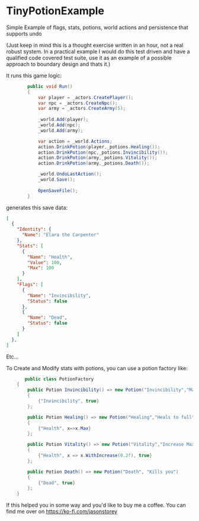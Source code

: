 # TinyPotionExample
<script type='text/javascript' src='https://storage.ko-fi.com/cdn/widget/Widget_2.js'></script><script type='text/javascript'>kofiwidget2.init('Support Me on Ko-fi', '#29abe0', 'G2G148Y9A');kofiwidget2.draw();</script> 
Simple Example of flags, stats, potions, world actions and persistence that supports undo

(Just keep in mind this is a thought exercise written in an hour, not a real robust system. In a practical example I would do this test driven and have a qualified code covered test suite, use it as an example of a possible approach to boundary design and thats it.)

It runs this game logic:



```cs
        public void Run()
        {
            var player = _actors.CreatePlayer();
            var npc = _actors.CreateNpc();
            var army = _actors.CreateArmy(5);
            
            _world.Add(player);
            _world.Add(npc);
            _world.Add(army);

            var action = _world.Actions;
            action.DrinkPotion(player,_potions.Healing());
            action.DrinkPotion(npc,_potions.Invincibility());
            action.DrinkPotion(army,_potions.Vitality());
            action.DrinkPotion(army,_potions.Death());

            _world.UndoLastAction();
            _world.Save();
            
            OpenSaveFile();
        }
```

generates this save data:

```json
[
  {
    "Identity": {
      "Name": "Elara the Carpenter"
    },
    "Stats": [
      {
        "Name": "Health",
        "Value": 100,
        "Max": 100
      }
    ],
    "Flags": [
      {
        "Name": "Invincibility",
        "Status": false
      },
      {
        "Name": "Dead",
        "Status": false
      }
    ]
  },
]
```
Etc...

To Create and Modify stats with potions, you can use a potion factory like:

```cs
       public class PotionFactory
    {
        public Potion Invincibility() => new Potion("Invincibility","Makes you invincible")
        {
            {"Invincibility", true}
        };

        public Potion Healing() => new Potion("Healing","Heals to full")
        {
            {"Health", x=>x.Max}
        };

        public Potion Vitality() => new Potion("Vitality","Increase Max Health by 20%")
        {
            {"Health", x => x.WithIncrease(0.2f), true}
        };

        public Potion Death() => new Potion("Death", "Kills you")
        {
            {"Dead", true}
        };
    }
```

If this helped you in some way and you'd like to buy me a coffee. You can find me over on https://ko-fi.com/jasonstorey

<script type='text/javascript' src='https://storage.ko-fi.com/cdn/widget/Widget_2.js'></script><script type='text/javascript'>kofiwidget2.init('Support Me on Ko-fi', '#29abe0', 'G2G148Y9A');kofiwidget2.draw();</script> 

